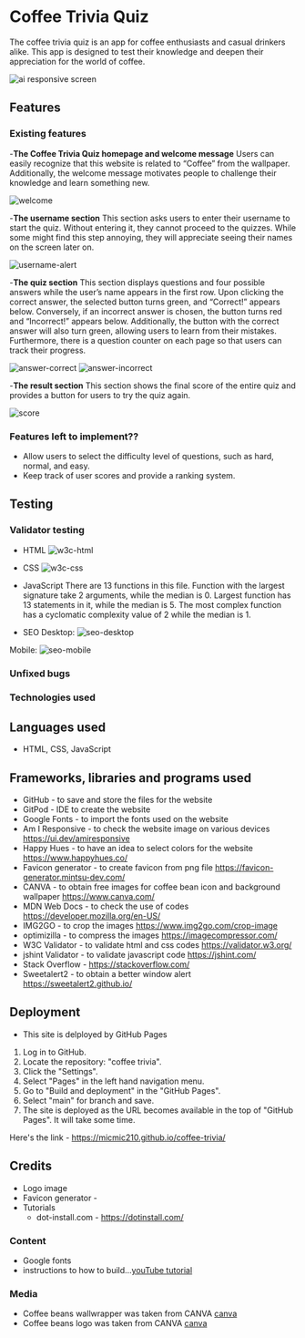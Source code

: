 # Coffee Trivia Quiz

The coffee trivia quiz is an app for coffee enthusiasts and casual drinkers alike. This app is designed to test their knowledge and deepen their appreciation for the world of coffee.

![ai responsive screen](/document/ai-responsive.png)

## Features 

### Existing features

-__The Coffee Trivia Quiz homepage and welcome message__
Users can easily recognize that this website is related to “Coffee” from the wallpaper. Additionally, the welcome message motivates people to challenge their knowledge and learn something new.


![welcome](/document/homepage.png)

-__The username section__ 
This section asks users to enter their username to start the quiz. Without entering it, they cannot proceed to the quizzes. While some might find this step annoying, they will appreciate seeing their names on the screen later on.

![username-alert](/document/alert-message.png)

-__The quiz section__
This section displays questions and four possible answers while the user’s name appears in the first row. Upon clicking the correct answer, the selected button turns green, and “Correct!” appears below. Conversely, if an incorrect answer is chosen, the button turns red and “Incorrect!” appears below. Additionally, the button with the correct answer will also turn green, allowing users to learn from their mistakes. Furthermore, there is a question counter on each page so that users can track their progress.

![answer-correct](/document/correct.png)
![answer-incorrect](/document/incorrect.png)

-__The result section__
This section shows the final score of the entire quiz and provides a button for users to try the quiz again.

![score](/document/result.png)

### Features left to implement??
 - Allow users to select the difficulty level of questions, such as hard, normal, and easy.
 - Keep track of user scores and provide a ranking system.

## Testing

### Validator testing 

 - HTML
 ![w3c-html](/document/w3c-html.png)

 - CSS
 ![w3c-css](/document/w3c-css.png)

 - JavaScript 
 There are 13 functions in this file.
 Function with the largest signature take 2 arguments, while the median is 0. 
 Largest function has 13 statements in it, while the median is 5.
 The most complex function has a cyclomatic complexity value of 2 while the median is 1.

  - SEO 
 Desktop: ![seo-desktop](/document/seo-desktop.png) 

 Mobile: ![seo-mobile](/document/seo-mobile.png)
 
### Unfixed bugs

### Technologies used 

## Languages used
 - HTML, CSS, JavaScript

## Frameworks, libraries and programs used 
 - GitHub - to save and store the files for the website
 - GitPod - IDE to create the website
 - Google Fonts - to import the fonts used on the website 
 - Am I Responsive - to check the website image on various devices https://ui.dev/amiresponsive
 - Happy Hues - to have an idea to select colors for the website https://www.happyhues.co/
 - Favicon generator - to create favicon from png file https://favicon-generator.mintsu-dev.com/ 
 - CANVA - to obtain free images for coffee bean icon and background wallpaper https://www.canva.com/  
 - MDN Web Docs - to check the use of codes https://developer.mozilla.org/en-US/
 - IMG2GO - to crop the images https://www.img2go.com/crop-image
 - optimizilla - to compress the images https://imagecompressor.com/ 
 - W3C Validator - to validate html and css codes https://validator.w3.org/
 - jshint Validator - to validate javascript code https://jshint.com/
 - Stack Overflow - https://stackoverflow.com/
 - Sweetalert2 - to obtain a better window alert https://sweetalert2.github.io/ 

## Deployment 
 - This site is delployed by GitHub Pages 
 1. Log in to GitHub. 
 2. Locate the repository: "coffee trivia". 
 3. Click the "Settings".
 4. Select "Pages" in the left hand navigation menu. 
 5. Go to "Build and deployment" in the "GitHub Pages".
 6. Select "main" for branch and save. 
 7. The site is deployed as the URL becomes available in the top of "GitHub Pages". It will take some time. 
 

Here's the link - https://micmic210.github.io/coffee-trivia/ 

## Credits 

 - Logo image 
 - Favicon generator - 
 - Tutorials 
    - dot-install.com - https://dotinstall.com/
 


### Content 
 - Google fonts 
 - instructions to how to build...[youTube tutorial]()

### Media 
 - Coffee beans wallwrapper was taken from CANVA [canva](https://www.canva.com/p/templates/EAF2VhW6xnQ-peach-and-brown-sketch-coffee-beans-branches-cups-pattern-phone-wallpaper/)
- Coffee beans logo was taken from CANVA [canva](https://www.canva.com/icons/MAF6Hm58SbQ-coffee-beans-icon/)

